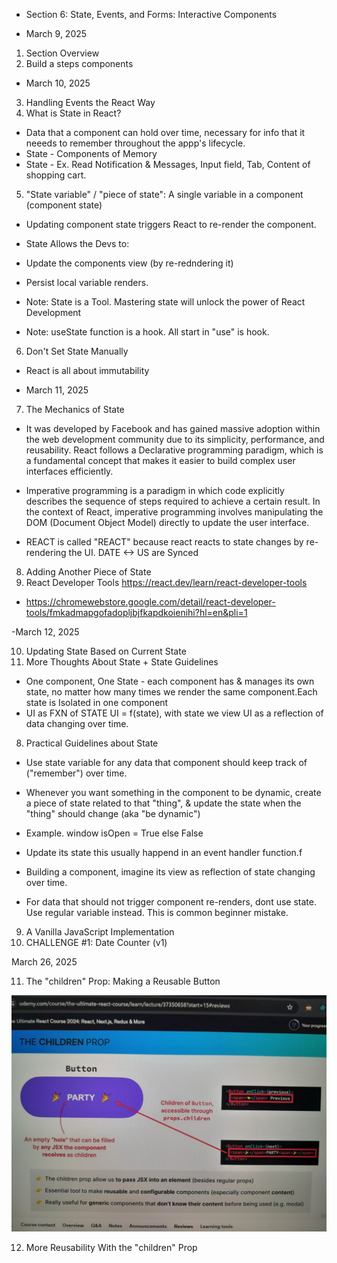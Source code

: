 - Section 6: State, Events, and Forms: Interactive Components

- March 9, 2025

1. Section Overview
2. Build a steps components

- March 10, 2025

3. Handling Events the React Way
4. What is State in React?

- Data that a component can hold over time, necessary for info that it neeeds to remember throughout the appp's lifecycle.
- State - Components of Memory
- State - Ex. Read Notification & Messages, Input field, Tab, Content of shopping cart.

5. "State variable" / "piece of state": A single variable in a component (component state)

- Updating component state triggers React to re-render the component.
- State Allows the Devs to:

- Update the components view (by re-redndering it)
- Persist local variable renders.

- Note: State is a Tool. Mastering state will unlock the power of React Development
- Note: useState function is a hook. All start in "use" is hook.

6. Don't Set State Manually

- React is all about immutability

- March 11, 2025

7. The Mechanics of State

- It was developed by Facebook and has gained massive adoption within the web development community due to its simplicity, performance, and reusability. React follows a Declarative programming paradigm, which is a fundamental concept that makes it easier to build complex user interfaces efficiently.
- Imperative programming is a paradigm in which code explicitly describes the sequence of steps required to achieve a certain result. In the context of React, imperative programming involves manipulating the DOM (Document Object Model) directly to update the user interface.

- REACT is called "REACT" because react reacts to state changes by re-rendering the UI. DATE <-> US are Synced

8. Adding Another Piece of State
9. React Developer Tools https://react.dev/learn/react-developer-tools

- https://chromewebstore.google.com/detail/react-developer-tools/fmkadmapgofadopljbjfkapdkoienihi?hl=en&pli=1

-March 12, 2025

10. Updating State Based on Current State
11. More Thoughts About State + State Guidelines

- One component, One State - each component has & manages its own state, no matter how many times we render the same component.Each state is Isolated in one component
- UI as FXN of STATE UI = f(state), with state we view UI as a reflection of data changing over time.

8. Practical Guidelines about State

- Use state variable for any data that component should keep track of ("remember")
  over time.
- Whenever you want something in the component to be dynamic, create a piece of state related to that "thing", & update the state when the "thing" should change (aka "be dynamic")

- Example. window isOpen = True else False

- Update its state this usually happend in an event handler function.f
- Building a component, imagine its view as reflection of state changing over time.
- For data that should not trigger component re-renders, dont use state. Use regular variable instead. This is common beginner mistake.

9. A Vanilla JavaScript Implementation
10. CHALLENGE #1: Date Counter (v1)

March 26, 2025

11. The "children" Prop: Making a Reusable Button

![alt text](image.png)

12. More Reusability With the "children" Prop
